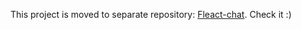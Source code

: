 This project is moved to separate repository: [Fleact-chat](https://github.com/mwoss/fleact-chat). Check it :)